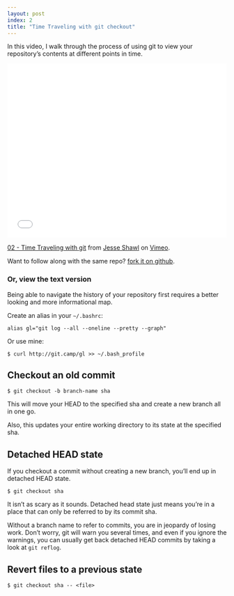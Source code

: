 ```yaml
---
layout: post
index: 2
title: "Time Traveling with git checkout"
---
```


In this video, I walk through the process of using git to view your repository’s 
contents at different points in time.

<iframe src="//player.vimeo.com/video/115069762?title=0&byline=0&portrait=0" width="100%" height="400" frameborder="0" webkitallowfullscreen mozallowfullscreen allowfullscreen></iframe> <p><a href="http://vimeo.com/115069762">02 - Time Traveling with git</a> from <a href="http://vimeo.com/user34026330">Jesse Shawl</a> on <a href="https://vimeo.com">Vimeo</a>.</p>

Want to follow along with the same repo? [fork it on github](https://github.com/gitcamp/02-time-traveling).

### Or, view the text version

Being able to navigate the history of your repository first requires
a better looking and more informational map.

Create an alias in your `~/.bashrc`:

    alias gl="git log --all --oneline --pretty --graph"

Or use mine:

    $ curl http://git.camp/gl >> ~/.bash_profile

## Checkout an old commit

    $ git checkout -b branch-name sha

This will move your HEAD to the specified sha and create a new branch all in one go.

Also, this updates your entire working directory to its state at the specified sha. 

## Detached HEAD state

If you checkout a commit without creating a new branch, you’ll end up in detached HEAD state.

    $ git checkout sha

It isn’t as scary as it sounds. Detached head state just means you’re
in a place that can only be referred to by its commit sha.

Without a branch name to refer to commits, you are in jeopardy of losing work. Don’t 
worry, git will warn you several times, and even if you ignore the warnings, you can
usually get back detached HEAD commits by taking a look at `git reflog`.

## Revert files to a previous state

    $ git checkout sha -- <file>

